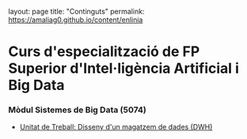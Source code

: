 layout: page
title: "Continguts"
permalink: https://amaliag0.github.io/content/enlinia

# Curs d'especialització de FP Superior d'Intel·ligència Artificial i Big Data  

### Mòdul Sistemes de Big Data (5074)
- [Unitat de Treball: Disseny d'un magatzem de dades (DWH)](https://amaliag0.github.io/content/fp-ia-bigdata.html)

